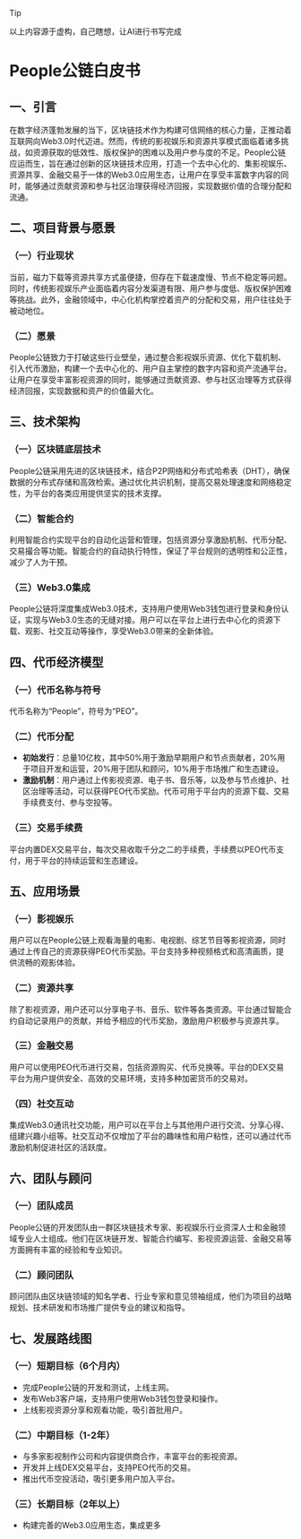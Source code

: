 > [!TIP]
>  以上内容源于虚构，自己瞎想，让AI进行书写完成

# People公链白皮书

## 一、引言
在数字经济蓬勃发展的当下，区块链技术作为构建可信网络的核心力量，正推动着互联网向Web3.0时代迈进。然而，传统的影视娱乐和资源共享模式面临着诸多挑战，如资源获取的低效性、版权保护的困难以及用户参与度的不足。People公链应运而生，旨在通过创新的区块链技术应用，打造一个去中心化的、集影视娱乐、资源共享、金融交易于一体的Web3.0应用生态，让用户在享受丰富数字内容的同时，能够通过贡献资源和参与社区治理获得经济回报，实现数据价值的合理分配和流通。

## 二、项目背景与愿景
### （一）行业现状
当前，磁力下载等资源共享方式虽便捷，但存在下载速度慢、节点不稳定等问题。同时，传统影视娱乐产业面临着内容分发渠道有限、用户参与度低、版权保护困难等挑战。此外，金融领域中，中心化机构掌控着资产的分配和交易，用户往往处于被动地位。

### （二）愿景
People公链致力于打破这些行业壁垒，通过整合影视娱乐资源、优化下载机制、引入代币激励，构建一个去中心化的、用户自主掌控的数字内容和资产流通平台。让用户在享受丰富影视资源的同时，能够通过贡献资源、参与社区治理等方式获得经济回报，实现数据和资产的价值最大化。

## 三、技术架构
### （一）区块链底层技术
People公链采用先进的区块链技术，结合P2P网络和分布式哈希表（DHT），确保数据的分布式存储和高效检索。通过优化共识机制，提高交易处理速度和网络稳定性，为平台的各类应用提供坚实的技术支撑。

### （二）智能合约
利用智能合约实现平台的自动化运营和管理，包括资源分享激励机制、代币分配、交易撮合等功能。智能合约的自动执行特性，保证了平台规则的透明性和公正性，减少了人为干预。

### （三）Web3.0集成
People公链将深度集成Web3.0技术，支持用户使用Web3钱包进行登录和身份认证，实现与Web3.0生态的无缝对接。用户可以在平台上进行去中心化的资源下载、观影、社交互动等操作，享受Web3.0带来的全新体验。

## 四、代币经济模型
### （一）代币名称与符号
代币名称为“People”，符号为“PEO”。

### （二）代币分配
- **初始发行**：总量10亿枚，其中50%用于激励早期用户和节点贡献者，20%用于项目开发和运营，20%用于团队和顾问，10%用于市场推广和生态建设。
- **激励机制**：用户通过上传影视资源、电子书、音乐等，以及参与节点维护、社区治理等活动，可以获得PEO代币奖励。代币可用于平台内的资源下载、交易手续费支付、参与空投等。

### （三）交易手续费
平台内置DEX交易平台，每次交易收取千分之二的手续费，手续费以PEO代币支付，用于平台的持续运营和生态建设。

## 五、应用场景
### （一）影视娱乐
用户可以在People公链上观看海量的电影、电视剧、综艺节目等影视资源，同时通过上传自己的资源获得PEO代币奖励。平台支持多种视频格式和高清画质，提供流畅的观影体验。

### （二）资源共享
除了影视资源，用户还可以分享电子书、音乐、软件等各类资源。平台通过智能合约自动记录用户的贡献，并给予相应的代币奖励，激励用户积极参与资源共享。

### （三）金融交易
用户可以使用PEO代币进行交易，包括资源购买、代币兑换等。平台的DEX交易平台为用户提供安全、高效的交易环境，支持多种加密货币的交易对。

### （四）社交互动
集成Web3.0通讯社交功能，用户可以在平台上与其他用户进行交流、分享心得、组建兴趣小组等。社交互动不仅增加了平台的趣味性和用户粘性，还可以通过代币激励机制促进社区的活跃度。

## 六、团队与顾问
### （一）团队成员
People公链的开发团队由一群区块链技术专家、影视娱乐行业资深人士和金融领域专业人士组成。他们在区块链开发、智能合约编写、影视资源运营、金融交易等方面拥有丰富的经验和专业知识。

### （二）顾问团队
顾问团队由区块链领域的知名学者、行业专家和意见领袖组成，他们为项目的战略规划、技术研发和市场推广提供专业的建议和指导。

## 七、发展路线图
### （一）短期目标（6个月内）
- 完成People公链的开发和测试，上线主网。
- 发布Web3客户端，支持用户使用Web3钱包登录和操作。
- 上线影视资源分享和观看功能，吸引首批用户。

### （二）中期目标（1-2年）
- 与多家影视制作公司和内容提供商合作，丰富平台的影视资源。
- 开发并上线DEX交易平台，支持PEO代币的交易。
- 推出代币空投活动，吸引更多用户加入平台。

### （三）长期目标（2年以上）
- 构建完善的Web3.0应用生态，集成更多